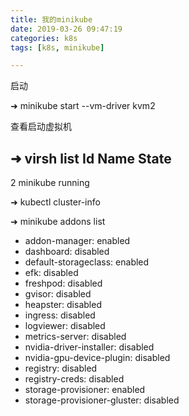 ```yaml
---
title: 我的minikube
date: 2019-03-26 09:47:19
categories: k8s
tags: [k8s, minikube]

---
```


启动

➜ minikube start --vm-driver kvm2

查看启动虚拟机

➜ virsh list
 Id    Name                           State
----------------------------------------------------
 2     minikube                       running


➜ kubectl cluster-info



➜ minikube addons list
- addon-manager: enabled
- dashboard: disabled
- default-storageclass: enabled
- efk: disabled
- freshpod: disabled
- gvisor: disabled
- heapster: disabled
- ingress: disabled
- logviewer: disabled
- metrics-server: disabled
- nvidia-driver-installer: disabled
- nvidia-gpu-device-plugin: disabled
- registry: disabled
- registry-creds: disabled
- storage-provisioner: enabled
- storage-provisioner-gluster: disabled
